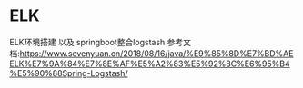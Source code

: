 # ELK
ELK环境搭建 以及 springboot整合logstash
参考文档:https://www.sevenyuan.cn/2018/08/16/java/%E9%85%8D%E7%BD%AEELK%E7%9A%84%E7%8E%AF%E5%A2%83%E5%92%8C%E6%95%B4%E5%90%88Spring-Logstash/
